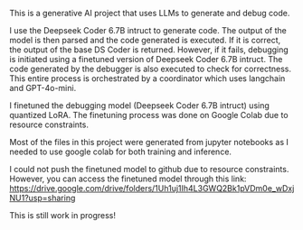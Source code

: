 This is a generative AI project that uses LLMs to generate and debug code. 

I use the Deepseek Coder 6.7B intruct to generate code. The output of the model is then parsed and the code generated is executed. If it is correct, the output of the base DS Coder is returned. However, if it fails, debugging is initiated using a finetuned version of Deepseek Coder 6.7B intruct. The code generated by the debugger is also executed to check for correctness. This entire process is orchestrated by a coordinator which uses langchain and GPT-4o-mini. 

I finetuned the debugging model (Deepseek Coder 6.7B intruct) using quantized LoRA. The finetuning process was done on Google Colab due to resource constraints.

Most of the files in this project were generated from jupyter notebooks as I needed to use google colab for both training and inference.

I could not push the finetuned model to github due to resource constraints. However, you can access the finetuned model through this link: 
https://drive.google.com/drive/folders/1Uh1uj1Ih4L3GWQ2Bk1pVDm0e_wDxjNU1?usp=sharing

This is still work in progress!
